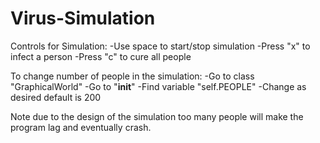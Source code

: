 # Virus-Simulation

Controls for Simulation:
  -Use space to start/stop simulation
  -Press "x" to infect a person
  -Press "c" to cure all people
  
To change number of people in the simulation:
  -Go to class "GraphicalWorld"
  -Go to "__init__"
  -Find variable "self.PEOPLE"
  -Change as desired default is 200

Note due to the design of the simulation too many people will make the program lag and eventually crash.


